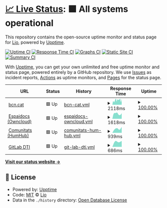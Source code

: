 # [📈 Live Status](https://demo.upptime.js.org): <!--live status--> **🟩 All systems operational**

This repository contains the open-source uptime monitor and status page for [Lio](https://demo.upptime.js.org), powered by [Upptime](https://github.com/upptime/upptime).

[![Uptime CI](https://github.com/Lio/upptime/workflows/Uptime%20CI/badge.svg)](https://github.com/Lio/upptime/actions?query=workflow%3A%22Uptime+CI%22)
[![Response Time CI](https://github.com/Lio/upptime/workflows/Response%20Time%20CI/badge.svg)](https://github.com/Lio/upptime/actions?query=workflow%3A%22Response+Time+CI%22)
[![Graphs CI](https://github.com/Lio/upptime/workflows/Graphs%20CI/badge.svg)](https://github.com/Lio/upptime/actions?query=workflow%3A%22Graphs+CI%22)
[![Static Site CI](https://github.com/Lio/upptime/workflows/Static%20Site%20CI/badge.svg)](https://github.com/Lio/upptime/actions?query=workflow%3A%22Static+Site+CI%22)
[![Summary CI](https://github.com/Lio/upptime/workflows/Summary%20CI/badge.svg)](https://github.com/Lio/upptime/actions?query=workflow%3A%22Summary+CI%22)

With [Upptime](https://upptime.js.org), you can get your own unlimited and free uptime monitor and status page, powered entirely by a GitHub repository. We use [Issues](https://github.com/Lio/upptime/issues) as incident reports, [Actions](https://github.com/Lio/upptime/actions) as uptime monitors, and [Pages](https://demo.upptime.js.org) for the status page.

<!--start: status pages-->
<!-- This summary is generated by Upptime (https://github.com/upptime/upptime) -->
<!-- Do not edit this manually, your changes will be overwritten -->
<!-- prettier-ignore -->
| URL | Status | History | Response Time | Uptime |
| --- | ------ | ------- | ------------- | ------ |
| <img alt="" src="https://favicons.githubusercontent.com/bcn.cat" height="13"> [bcn.cat](https://bcn.cat) | 🟩 Up | [bcn-cat.yml](https://github.com/elemilio/uptime_lio/commits/HEAD/history/bcn-cat.yml) | <details><summary><img alt="Response time graph" src="./graphs/bcn-cat/response-time-week.png" height="20"> 2118ms</summary><br><a href="https://elemilio.github.io/uptime_lio/history/bcn-cat"><img alt="Response time 2118" src="https://img.shields.io/endpoint?url=https%3A%2F%2Fraw.githubusercontent.com%2Felemilio%2Fuptime_lio%2FHEAD%2Fapi%2Fbcn-cat%2Fresponse-time.json"></a><br><a href="https://elemilio.github.io/uptime_lio/history/bcn-cat"><img alt="24-hour response time 2118" src="https://img.shields.io/endpoint?url=https%3A%2F%2Fraw.githubusercontent.com%2Felemilio%2Fuptime_lio%2FHEAD%2Fapi%2Fbcn-cat%2Fresponse-time-day.json"></a><br><a href="https://elemilio.github.io/uptime_lio/history/bcn-cat"><img alt="7-day response time 2118" src="https://img.shields.io/endpoint?url=https%3A%2F%2Fraw.githubusercontent.com%2Felemilio%2Fuptime_lio%2FHEAD%2Fapi%2Fbcn-cat%2Fresponse-time-week.json"></a><br><a href="https://elemilio.github.io/uptime_lio/history/bcn-cat"><img alt="30-day response time 2118" src="https://img.shields.io/endpoint?url=https%3A%2F%2Fraw.githubusercontent.com%2Felemilio%2Fuptime_lio%2FHEAD%2Fapi%2Fbcn-cat%2Fresponse-time-month.json"></a><br><a href="https://elemilio.github.io/uptime_lio/history/bcn-cat"><img alt="1-year response time 2118" src="https://img.shields.io/endpoint?url=https%3A%2F%2Fraw.githubusercontent.com%2Felemilio%2Fuptime_lio%2FHEAD%2Fapi%2Fbcn-cat%2Fresponse-time-year.json"></a></details> | <details><summary><a href="https://elemilio.github.io/uptime_lio/history/bcn-cat">100.00%</a></summary><a href="https://elemilio.github.io/uptime_lio/history/bcn-cat"><img alt="All-time uptime 100.00%" src="https://img.shields.io/endpoint?url=https%3A%2F%2Fraw.githubusercontent.com%2Felemilio%2Fuptime_lio%2FHEAD%2Fapi%2Fbcn-cat%2Fuptime.json"></a><br><a href="https://elemilio.github.io/uptime_lio/history/bcn-cat"><img alt="24-hour uptime 100.00%" src="https://img.shields.io/endpoint?url=https%3A%2F%2Fraw.githubusercontent.com%2Felemilio%2Fuptime_lio%2FHEAD%2Fapi%2Fbcn-cat%2Fuptime-day.json"></a><br><a href="https://elemilio.github.io/uptime_lio/history/bcn-cat"><img alt="7-day uptime 100.00%" src="https://img.shields.io/endpoint?url=https%3A%2F%2Fraw.githubusercontent.com%2Felemilio%2Fuptime_lio%2FHEAD%2Fapi%2Fbcn-cat%2Fuptime-week.json"></a><br><a href="https://elemilio.github.io/uptime_lio/history/bcn-cat"><img alt="30-day uptime 100.00%" src="https://img.shields.io/endpoint?url=https%3A%2F%2Fraw.githubusercontent.com%2Felemilio%2Fuptime_lio%2FHEAD%2Fapi%2Fbcn-cat%2Fuptime-month.json"></a><br><a href="https://elemilio.github.io/uptime_lio/history/bcn-cat"><img alt="1-year uptime 100.00%" src="https://img.shields.io/endpoint?url=https%3A%2F%2Fraw.githubusercontent.com%2Felemilio%2Fuptime_lio%2FHEAD%2Fapi%2Fbcn-cat%2Fuptime-year.json"></a></details>
| <img alt="" src="https://favicons.githubusercontent.com/espaidocs.bcn.cat" height="13"> [Espaidocs (Owncloud)](https://espaidocs.bcn.cat) | 🟩 Up | [espaidocs-owncloud.yml](https://github.com/elemilio/uptime_lio/commits/HEAD/history/espaidocs-owncloud.yml) | <details><summary><img alt="Response time graph" src="./graphs/espaidocs-owncloud/response-time-week.png" height="20"> 1618ms</summary><br><a href="https://elemilio.github.io/uptime_lio/history/espaidocs-owncloud"><img alt="Response time 1618" src="https://img.shields.io/endpoint?url=https%3A%2F%2Fraw.githubusercontent.com%2Felemilio%2Fuptime_lio%2FHEAD%2Fapi%2Fespaidocs-owncloud%2Fresponse-time.json"></a><br><a href="https://elemilio.github.io/uptime_lio/history/espaidocs-owncloud"><img alt="24-hour response time 1618" src="https://img.shields.io/endpoint?url=https%3A%2F%2Fraw.githubusercontent.com%2Felemilio%2Fuptime_lio%2FHEAD%2Fapi%2Fespaidocs-owncloud%2Fresponse-time-day.json"></a><br><a href="https://elemilio.github.io/uptime_lio/history/espaidocs-owncloud"><img alt="7-day response time 1618" src="https://img.shields.io/endpoint?url=https%3A%2F%2Fraw.githubusercontent.com%2Felemilio%2Fuptime_lio%2FHEAD%2Fapi%2Fespaidocs-owncloud%2Fresponse-time-week.json"></a><br><a href="https://elemilio.github.io/uptime_lio/history/espaidocs-owncloud"><img alt="30-day response time 1618" src="https://img.shields.io/endpoint?url=https%3A%2F%2Fraw.githubusercontent.com%2Felemilio%2Fuptime_lio%2FHEAD%2Fapi%2Fespaidocs-owncloud%2Fresponse-time-month.json"></a><br><a href="https://elemilio.github.io/uptime_lio/history/espaidocs-owncloud"><img alt="1-year response time 1618" src="https://img.shields.io/endpoint?url=https%3A%2F%2Fraw.githubusercontent.com%2Felemilio%2Fuptime_lio%2FHEAD%2Fapi%2Fespaidocs-owncloud%2Fresponse-time-year.json"></a></details> | <details><summary><a href="https://elemilio.github.io/uptime_lio/history/espaidocs-owncloud">100.00%</a></summary><a href="https://elemilio.github.io/uptime_lio/history/espaidocs-owncloud"><img alt="All-time uptime 100.00%" src="https://img.shields.io/endpoint?url=https%3A%2F%2Fraw.githubusercontent.com%2Felemilio%2Fuptime_lio%2FHEAD%2Fapi%2Fespaidocs-owncloud%2Fuptime.json"></a><br><a href="https://elemilio.github.io/uptime_lio/history/espaidocs-owncloud"><img alt="24-hour uptime 100.00%" src="https://img.shields.io/endpoint?url=https%3A%2F%2Fraw.githubusercontent.com%2Felemilio%2Fuptime_lio%2FHEAD%2Fapi%2Fespaidocs-owncloud%2Fuptime-day.json"></a><br><a href="https://elemilio.github.io/uptime_lio/history/espaidocs-owncloud"><img alt="7-day uptime 100.00%" src="https://img.shields.io/endpoint?url=https%3A%2F%2Fraw.githubusercontent.com%2Felemilio%2Fuptime_lio%2FHEAD%2Fapi%2Fespaidocs-owncloud%2Fuptime-week.json"></a><br><a href="https://elemilio.github.io/uptime_lio/history/espaidocs-owncloud"><img alt="30-day uptime 100.00%" src="https://img.shields.io/endpoint?url=https%3A%2F%2Fraw.githubusercontent.com%2Felemilio%2Fuptime_lio%2FHEAD%2Fapi%2Fespaidocs-owncloud%2Fuptime-month.json"></a><br><a href="https://elemilio.github.io/uptime_lio/history/espaidocs-owncloud"><img alt="1-year uptime 100.00%" src="https://img.shields.io/endpoint?url=https%3A%2F%2Fraw.githubusercontent.com%2Felemilio%2Fuptime_lio%2FHEAD%2Fapi%2Fespaidocs-owncloud%2Fuptime-year.json"></a></details>
| <img alt="" src="https://favicons.githubusercontent.com/comunitats.bcn.cat" height="13"> [Comunitats (HumHub)](https://comunitats.bcn.cat/index.php?r=user%2Fauth%2Flogin) | 🟩 Up | [comunitats-hum-hub.yml](https://github.com/elemilio/uptime_lio/commits/HEAD/history/comunitats-hum-hub.yml) | <details><summary><img alt="Response time graph" src="./graphs/comunitats-hum-hub/response-time-week.png" height="20"> 939ms</summary><br><a href="https://elemilio.github.io/uptime_lio/history/comunitats-hum-hub"><img alt="Response time 939" src="https://img.shields.io/endpoint?url=https%3A%2F%2Fraw.githubusercontent.com%2Felemilio%2Fuptime_lio%2FHEAD%2Fapi%2Fcomunitats-hum-hub%2Fresponse-time.json"></a><br><a href="https://elemilio.github.io/uptime_lio/history/comunitats-hum-hub"><img alt="24-hour response time 939" src="https://img.shields.io/endpoint?url=https%3A%2F%2Fraw.githubusercontent.com%2Felemilio%2Fuptime_lio%2FHEAD%2Fapi%2Fcomunitats-hum-hub%2Fresponse-time-day.json"></a><br><a href="https://elemilio.github.io/uptime_lio/history/comunitats-hum-hub"><img alt="7-day response time 939" src="https://img.shields.io/endpoint?url=https%3A%2F%2Fraw.githubusercontent.com%2Felemilio%2Fuptime_lio%2FHEAD%2Fapi%2Fcomunitats-hum-hub%2Fresponse-time-week.json"></a><br><a href="https://elemilio.github.io/uptime_lio/history/comunitats-hum-hub"><img alt="30-day response time 939" src="https://img.shields.io/endpoint?url=https%3A%2F%2Fraw.githubusercontent.com%2Felemilio%2Fuptime_lio%2FHEAD%2Fapi%2Fcomunitats-hum-hub%2Fresponse-time-month.json"></a><br><a href="https://elemilio.github.io/uptime_lio/history/comunitats-hum-hub"><img alt="1-year response time 939" src="https://img.shields.io/endpoint?url=https%3A%2F%2Fraw.githubusercontent.com%2Felemilio%2Fuptime_lio%2FHEAD%2Fapi%2Fcomunitats-hum-hub%2Fresponse-time-year.json"></a></details> | <details><summary><a href="https://elemilio.github.io/uptime_lio/history/comunitats-hum-hub">100.00%</a></summary><a href="https://elemilio.github.io/uptime_lio/history/comunitats-hum-hub"><img alt="All-time uptime 100.00%" src="https://img.shields.io/endpoint?url=https%3A%2F%2Fraw.githubusercontent.com%2Felemilio%2Fuptime_lio%2FHEAD%2Fapi%2Fcomunitats-hum-hub%2Fuptime.json"></a><br><a href="https://elemilio.github.io/uptime_lio/history/comunitats-hum-hub"><img alt="24-hour uptime 100.00%" src="https://img.shields.io/endpoint?url=https%3A%2F%2Fraw.githubusercontent.com%2Felemilio%2Fuptime_lio%2FHEAD%2Fapi%2Fcomunitats-hum-hub%2Fuptime-day.json"></a><br><a href="https://elemilio.github.io/uptime_lio/history/comunitats-hum-hub"><img alt="7-day uptime 100.00%" src="https://img.shields.io/endpoint?url=https%3A%2F%2Fraw.githubusercontent.com%2Felemilio%2Fuptime_lio%2FHEAD%2Fapi%2Fcomunitats-hum-hub%2Fuptime-week.json"></a><br><a href="https://elemilio.github.io/uptime_lio/history/comunitats-hum-hub"><img alt="30-day uptime 100.00%" src="https://img.shields.io/endpoint?url=https%3A%2F%2Fraw.githubusercontent.com%2Felemilio%2Fuptime_lio%2FHEAD%2Fapi%2Fcomunitats-hum-hub%2Fuptime-month.json"></a><br><a href="https://elemilio.github.io/uptime_lio/history/comunitats-hum-hub"><img alt="1-year uptime 100.00%" src="https://img.shields.io/endpoint?url=https%3A%2F%2Fraw.githubusercontent.com%2Felemilio%2Fuptime_lio%2FHEAD%2Fapi%2Fcomunitats-hum-hub%2Fuptime-year.json"></a></details>
| <img alt="" src="https://favicons.githubusercontent.com/gitlab.dtibcn.cat" height="13"> [GitLab DTI](https://gitlab.dtibcn.cat/users/sign_in) | 🟩 Up | [git-lab-dti.yml](https://github.com/elemilio/uptime_lio/commits/HEAD/history/git-lab-dti.yml) | <details><summary><img alt="Response time graph" src="./graphs/git-lab-dti/response-time-week.png" height="20"> 686ms</summary><br><a href="https://elemilio.github.io/uptime_lio/history/git-lab-dti"><img alt="Response time 686" src="https://img.shields.io/endpoint?url=https%3A%2F%2Fraw.githubusercontent.com%2Felemilio%2Fuptime_lio%2FHEAD%2Fapi%2Fgit-lab-dti%2Fresponse-time.json"></a><br><a href="https://elemilio.github.io/uptime_lio/history/git-lab-dti"><img alt="24-hour response time 686" src="https://img.shields.io/endpoint?url=https%3A%2F%2Fraw.githubusercontent.com%2Felemilio%2Fuptime_lio%2FHEAD%2Fapi%2Fgit-lab-dti%2Fresponse-time-day.json"></a><br><a href="https://elemilio.github.io/uptime_lio/history/git-lab-dti"><img alt="7-day response time 686" src="https://img.shields.io/endpoint?url=https%3A%2F%2Fraw.githubusercontent.com%2Felemilio%2Fuptime_lio%2FHEAD%2Fapi%2Fgit-lab-dti%2Fresponse-time-week.json"></a><br><a href="https://elemilio.github.io/uptime_lio/history/git-lab-dti"><img alt="30-day response time 686" src="https://img.shields.io/endpoint?url=https%3A%2F%2Fraw.githubusercontent.com%2Felemilio%2Fuptime_lio%2FHEAD%2Fapi%2Fgit-lab-dti%2Fresponse-time-month.json"></a><br><a href="https://elemilio.github.io/uptime_lio/history/git-lab-dti"><img alt="1-year response time 686" src="https://img.shields.io/endpoint?url=https%3A%2F%2Fraw.githubusercontent.com%2Felemilio%2Fuptime_lio%2FHEAD%2Fapi%2Fgit-lab-dti%2Fresponse-time-year.json"></a></details> | <details><summary><a href="https://elemilio.github.io/uptime_lio/history/git-lab-dti">100.00%</a></summary><a href="https://elemilio.github.io/uptime_lio/history/git-lab-dti"><img alt="All-time uptime 100.00%" src="https://img.shields.io/endpoint?url=https%3A%2F%2Fraw.githubusercontent.com%2Felemilio%2Fuptime_lio%2FHEAD%2Fapi%2Fgit-lab-dti%2Fuptime.json"></a><br><a href="https://elemilio.github.io/uptime_lio/history/git-lab-dti"><img alt="24-hour uptime 100.00%" src="https://img.shields.io/endpoint?url=https%3A%2F%2Fraw.githubusercontent.com%2Felemilio%2Fuptime_lio%2FHEAD%2Fapi%2Fgit-lab-dti%2Fuptime-day.json"></a><br><a href="https://elemilio.github.io/uptime_lio/history/git-lab-dti"><img alt="7-day uptime 100.00%" src="https://img.shields.io/endpoint?url=https%3A%2F%2Fraw.githubusercontent.com%2Felemilio%2Fuptime_lio%2FHEAD%2Fapi%2Fgit-lab-dti%2Fuptime-week.json"></a><br><a href="https://elemilio.github.io/uptime_lio/history/git-lab-dti"><img alt="30-day uptime 100.00%" src="https://img.shields.io/endpoint?url=https%3A%2F%2Fraw.githubusercontent.com%2Felemilio%2Fuptime_lio%2FHEAD%2Fapi%2Fgit-lab-dti%2Fuptime-month.json"></a><br><a href="https://elemilio.github.io/uptime_lio/history/git-lab-dti"><img alt="1-year uptime 100.00%" src="https://img.shields.io/endpoint?url=https%3A%2F%2Fraw.githubusercontent.com%2Felemilio%2Fuptime_lio%2FHEAD%2Fapi%2Fgit-lab-dti%2Fuptime-year.json"></a></details>

<!--end: status pages-->

[**Visit our status website →**](https://demo.upptime.js.org)

## 📄 License

- Powered by: [Upptime](https://github.com/upptime/upptime)
- Code: [MIT](./LICENSE) © [Lio](https://demo.upptime.js.org)
- Data in the `./history` directory: [Open Database License](https://opendatacommons.org/licenses/odbl/1-0/)
